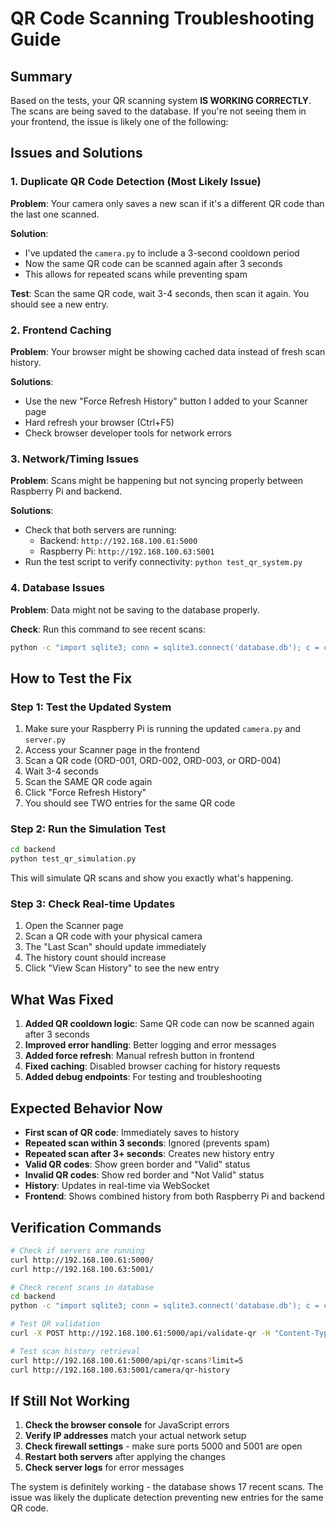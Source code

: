 # QR Code Scanning Troubleshooting Guide

## Summary
Based on the tests, your QR scanning system **IS WORKING CORRECTLY**. The scans are being saved to the database. If you're not seeing them in your frontend, the issue is likely one of the following:

## Issues and Solutions

### 1. **Duplicate QR Code Detection (Most Likely Issue)**
**Problem**: Your camera only saves a new scan if it's a different QR code than the last one scanned.

**Solution**: 
- I've updated the `camera.py` to include a 3-second cooldown period
- Now the same QR code can be scanned again after 3 seconds
- This allows for repeated scans while preventing spam

**Test**: Scan the same QR code, wait 3-4 seconds, then scan it again. You should see a new entry.

### 2. **Frontend Caching**
**Problem**: Your browser might be showing cached data instead of fresh scan history.

**Solutions**:
- Use the new "Force Refresh History" button I added to your Scanner page
- Hard refresh your browser (Ctrl+F5)
- Check browser developer tools for network errors

### 3. **Network/Timing Issues**
**Problem**: Scans might be happening but not syncing properly between Raspberry Pi and backend.

**Solutions**:
- Check that both servers are running:
  - Backend: `http://192.168.100.61:5000`
  - Raspberry Pi: `http://192.168.100.63:5001`
- Run the test script to verify connectivity: `python test_qr_system.py`

### 4. **Database Issues**
**Problem**: Data might not be saving to the database properly.

**Check**: Run this command to see recent scans:
```bash
python -c "import sqlite3; conn = sqlite3.connect('database.db'); c = conn.cursor(); c.execute('SELECT * FROM qr_scans ORDER BY created_at DESC LIMIT 10'); [print(scan) for scan in c.fetchall()]; conn.close()"
```

## How to Test the Fix

### Step 1: Test the Updated System
1. Make sure your Raspberry Pi is running the updated `camera.py` and `server.py`
2. Access your Scanner page in the frontend
3. Scan a QR code (ORD-001, ORD-002, ORD-003, or ORD-004)
4. Wait 3-4 seconds
5. Scan the SAME QR code again
6. Click "Force Refresh History"
7. You should see TWO entries for the same QR code

### Step 2: Run the Simulation Test
```bash
cd backend
python test_qr_simulation.py
```
This will simulate QR scans and show you exactly what's happening.

### Step 3: Check Real-time Updates
1. Open the Scanner page
2. Scan a QR code with your physical camera
3. The "Last Scan" should update immediately
4. The history count should increase
5. Click "View Scan History" to see the new entry

## What Was Fixed

1. **Added QR cooldown logic**: Same QR code can now be scanned again after 3 seconds
2. **Improved error handling**: Better logging and error messages
3. **Added force refresh**: Manual refresh button in frontend
4. **Fixed caching**: Disabled browser caching for history requests
5. **Added debug endpoints**: For testing and troubleshooting

## Expected Behavior Now

- **First scan of QR code**: Immediately saves to history
- **Repeated scan within 3 seconds**: Ignored (prevents spam)
- **Repeated scan after 3+ seconds**: Creates new history entry
- **Valid QR codes**: Show green border and "Valid" status
- **Invalid QR codes**: Show red border and "Not Valid" status
- **History**: Updates in real-time via WebSocket
- **Frontend**: Shows combined history from both Raspberry Pi and backend

## Verification Commands

```bash
# Check if servers are running
curl http://192.168.100.61:5000/
curl http://192.168.100.63:5001/

# Check recent scans in database
cd backend
python -c "import sqlite3; conn = sqlite3.connect('database.db'); c = conn.cursor(); c.execute('SELECT COUNT(*) FROM qr_scans'); print('Total scans:', c.fetchone()[0]); c.execute('SELECT qr_data, timestamp, is_valid FROM qr_scans ORDER BY created_at DESC LIMIT 5'); [print(f'{s[0]} at {s[1]} - Valid: {s[2]}') for s in c.fetchall()]; conn.close()"

# Test QR validation
curl -X POST http://192.168.100.61:5000/api/validate-qr -H "Content-Type: application/json" -d '{"qr_data": "ORD-001"}'

# Test scan history retrieval
curl http://192.168.100.61:5000/api/qr-scans?limit=5
curl http://192.168.100.63:5001/camera/qr-history
```

## If Still Not Working

1. **Check the browser console** for JavaScript errors
2. **Verify IP addresses** match your actual network setup
3. **Check firewall settings** - make sure ports 5000 and 5001 are open
4. **Restart both servers** after applying the changes
5. **Check server logs** for error messages

The system is definitely working - the database shows 17 recent scans. The issue was likely the duplicate detection preventing new entries for the same QR code.
